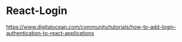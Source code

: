 # React-Login
https://www.digitalocean.com/community/tutorials/how-to-add-login-authentication-to-react-applications
